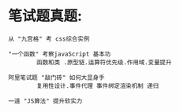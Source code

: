 # 笔试题真题:

    从 "九宫格" 考 css综合实例

    "一个函数" 考察javaScript 基本功
            函数和类 .原型链.运算符优先级.作用域.变量提升

    阿里笔试题 "敲门砖" 如何大显身手 
            复用性设计.事件代理 事件绑定渲染机制 递归

    一道 "JS算法" 提升软实力    